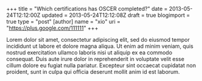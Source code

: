 +++
title = "Which certifications has OSCER completed?"
date = 2013-05-24T12:12:00Z
updated = 2013-05-24T12:12:08Z
draft = true
blogimport = true 
type = "post"
[author]
	name = "xio"
	uri = "https://plus.google.com/111111"
+++

Lorem dolor sit amet, consectetur adipiscing elit, sed do eiusmod tempor incididunt ut labore et dolore magna aliqua. 
Ut enim ad minim veniam, quis nostrud exercitation ullamco laboris nisi ut aliquip ex ea commodo consequat. 
Duis aute irure dolor in reprehenderit in voluptate velit esse cillum dolore eu fugiat nulla pariatur. 
Excepteur sint occaecat cupidatat non proident, sunt in culpa qui officia deserunt mollit anim id est laborum.
